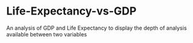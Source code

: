 # Life-Expectancy-vs-GDP
An analysis of GDP and Life Expectancy to display the depth of analysis available between two variables
